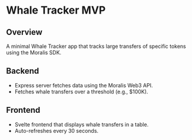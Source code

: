 # Whale Tracker MVP

## Overview

A minimal Whale Tracker app that tracks large transfers of specific tokens using the Moralis SDK.

## Backend

- Express server fetches data using the Moralis Web3 API.
- Fetches whale transfers over a threshold (e.g., $100K).

## Frontend

- Svelte frontend that displays whale transfers in a table.
- Auto-refreshes every 30 seconds.
